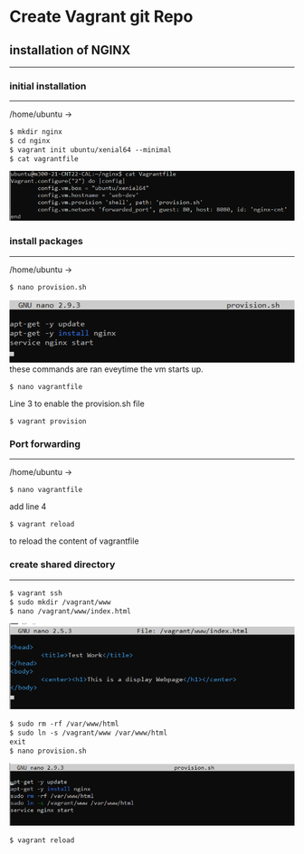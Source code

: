 # Create Vagrant git Repo
## installation of NGINX

---

### initial installation

---
/home/ubuntu ->  
```
$ mkdir nginx  
$ cd nginx  
$ vagrant init ubuntu/xenial64 --minimal  
$ cat vagrantfile  
```
![cat-vagrantfile](images/Vgrtant_GitRepo_01.png)

### install packages

---
/home/ubuntu ->
```
$ nano provision.sh
```
![cat-provision.sh](images/Vgrtant_GitRepo_02.png)  
these commands are ran eveytime the vm starts up.

```
$ nano vagrantfile
```
Line 3 to enable the provision.sh file

```
$ vagrant provision
```

### Port forwarding

---

/home/ubuntu ->
```
$ nano vagrantfile
```  
add line 4

```
$ vagrant reload
```  
to reload the content of vagrantfile

### create shared directory

---

```
$ vagrant ssh
$ sudo mkdir /vagrant/www
$ nano /vagrant/www/index.html
```  
![cat-provision.sh](images/Vgrtant_GitRepo_03.png)  
```
$ sudo rm -rf /var/www/html
$ sudo ln -s /vagrant/www /var/www/html
exit
$ nano provision.sh
```  
![nano-provision.sh](images/Vgrtant_GitRepo_04.png)  
```
$ vagrant reload
```








